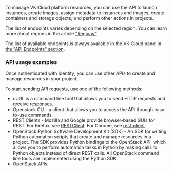 To manage VK Cloud platform resources, you can use the API to launch instances, create images, assign metadata to instances and images, create containers and storage objects, and perform other actions in projects.

<warn>

The list of endpoints varies depending on the selected region. You can learn more about regions in the article ["Regions"](/ru/additionals/start/user-account/regions).

</warn>

The list of available endpoints is always available in the VK Cloud panel [in the "API Endpoints" section](https://mcs.mail.ru/app/project/endpoints/).

### API usage examples

Once authenticated with Identity, you can use other APIs to create and manage resources in your project.

To start sending API requests, use one of the following methods:

- cURL is a command line tool that allows you to send HTTP requests and receive responses.
- Openstack CLI - a client that allows you to access the API through easy-to-use commands.
- REST Clients - Mozilla and Google provide browser-based GUIs for REST. For Firefox, see [RESTClient](https://addons.mozilla.org/en-US/firefox/addon/restclient/). For Chrome, see [rest-client](https://code.google.com/archive/p/rest-client/).
- OpenStack Python Software Development Kit (SDK) - An SDK for writing Python automation scripts that create and manage resources in a project. The SDK provides Python bindings to the OpenStack API, which allows you to perform automation tasks in Python by making calls to Python objects instead of direct REST calls. All OpenStack command line tools are implemented using the Python SDK.
- OpenStack APIs.
